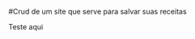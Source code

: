 #Crud de um site que serve para salvar suas receitas 

<a src='https://livro-de-receitas-seven.vercel.app'>Teste aqui</a>

